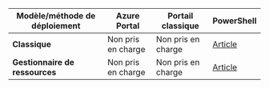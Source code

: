 | **Modèle/méthode de déploiement** | **Azure Portal** | **Portail classique** | **PowerShell** |
|---|---|---|---|
| **Classique** | Non pris en charge | Non pris en charge| [Article](../articles/vpn-gateway/vpn-gateway-about-forced-tunneling.md) | 
| **Gestionnaire de ressources** | Non pris en charge | Non pris en charge | [Article](../articles/vpn-gateway/vpn-gateway-forced-tunneling-rm.md)  |